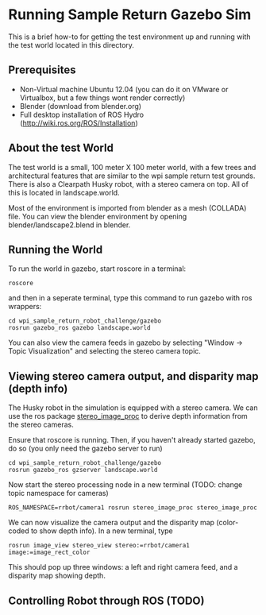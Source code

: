 Running Sample Return Gazebo Sim
================================

This is a brief how-to for getting the test environment up and running with the test world located in this directory.

Prerequisites
-------------

- Non-Virtual machine Ubuntu 12.04 (you can do it on VMware or Virtualbox, but a few things wont render correctly)
- Blender (download from blender.org)
- Full desktop installation of ROS Hydro (http://wiki.ros.org/ROS/Installation)


About the test World
--------------------

The test world is a small, 100 meter X 100 meter world, with a few trees and architectural features that are similar to the wpi sample return test grounds. There is also a Clearpath Husky robot, with a stereo camera on top. All of this is located in landscape.world.

Most of the environment is imported from blender as a mesh (COLLADA) file. You can view the blender environment by opening blender/landscape2.blend in blender.


Running the World
----------------

To run the world in gazebo, start roscore in a terminal:

```shell
roscore
```

and then in a seperate terminal, type this command to run gazebo with ros wrappers:

```shell
cd wpi_sample_return_robot_challenge/gazebo
rosrun gazebo_ros gazebo landscape.world
```

You can also view the camera feeds in gazebo by selecting "Window -> Topic Visualization" and selecting the stereo camera topic.


Viewing stereo camera output, and disparity map (depth info)
-------------------------------------------------------------

The Husky robot in the simulation is equipped with a stereo camera. We can use the ros package [stereo_image_proc](http://wiki.ros.org/stereo_image_proc) to derive depth information from the stereo cameras.

Ensure that roscore is running. Then, if you haven't already started gazebo, do so (you only need the gazebo server to run)

```shell
cd wpi_sample_return_robot_challenge/gazebo
rosrun gazebo_ros gzserver landscape.world
```

Now start the stereo processing node in a new terminal (TODO: change topic namespace for cameras)

```shell
ROS_NAMESPACE=rrbot/camera1 rosrun stereo_image_proc stereo_image_proc
```

We can now visualize the camera output and the disparity map (color-coded to show depth info). In a new terminal, type

```shell
rosrun image_view stereo_view stereo:=rrbot/camera1 image:=image_rect_color
```

This should pop up three windows: a left and right camera feed, and a disparity map showing depth.


Controlling Robot through ROS (TODO)
--------------------------------------


